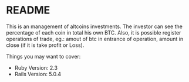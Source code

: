 # README

This is an management of altcoins investments. The investor can see the percentage of each coin in total his own BTC.
Also, it is possible register operations of trade, eg.: amout of btc in entrance of operation, amount in close (if it is take profit or Loss).

Things you may want to cover:

* Ruby Version: 2.3
* Rails Version: 5.0.4

